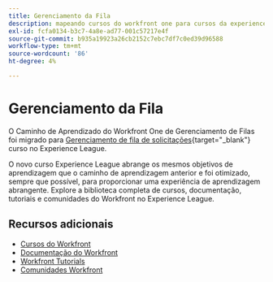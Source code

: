 ```yaml
---
title: Gerenciamento da Fila
description: mapeando cursos do workfront one para cursos da experience league
exl-id: fcfa0134-b3c7-4a8e-ad77-001c57217e4f
source-git-commit: b935a19923a26cb2152c7ebc7df7c0ed39d96588
workflow-type: tm+mt
source-wordcount: '86'
ht-degree: 4%

---
```


# Gerenciamento da Fila

O Caminho de Aprendizado do Workfront One de Gerenciamento de Filas foi migrado para [Gerenciamento de fila de solicitações](https://experienceleague.adobe.com/?recommended=Workfront-U-1-2022.1.request-queues){target="_blank"} curso no Experience League.

O novo curso Experience League abrange os mesmos objetivos de aprendizagem que o caminho de aprendizagem anterior e foi otimizado, sempre que possível, para proporcionar uma experiência de aprendizagem abrangente.  Explore a biblioteca completa de cursos, documentação, tutoriais e comunidades do Workfront no Experience League.

## Recursos adicionais

* [Cursos do Workfront](https://experienceleague.adobe.com/?lang=en&amp;Solution=Workfront#courses)
* [Documentação do Workfront](https://experienceleague.adobe.com/docs/workfront.html)
* [Workfront Tutorials](https://experienceleague.adobe.com/docs/workfront-learn/tutorials-workfront/home.html)
* [Comunidades Workfront](https://experienceleaguecommunities.adobe.com/t5/workfront/ct-p/workfront)

